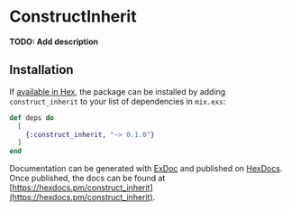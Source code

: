 # ConstructInherit

**TODO: Add description**

## Installation

If [available in Hex](https://hex.pm/docs/publish), the package can be installed
by adding `construct_inherit` to your list of dependencies in `mix.exs`:

```elixir
def deps do
  [
    {:construct_inherit, "~> 0.1.0"}
  ]
end
```

Documentation can be generated with [ExDoc](https://github.com/elixir-lang/ex_doc)
and published on [HexDocs](https://hexdocs.pm). Once published, the docs can
be found at [https://hexdocs.pm/construct_inherit](https://hexdocs.pm/construct_inherit).

